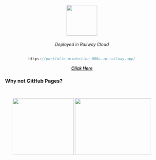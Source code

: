 <div align="center">

<img width="100px" height="100px" src="https://railway.app/brand/logo-light.png">

###### Deployed in Railway Cloud

```javascript 
https://portfolio-production-060a.up.railway.app/
```

<a href="https://portfolio-production-060a.up.railway.app/">***Click Here***</a>

</div>

### Why not GitHub Pages?

<br>

<div align="center">



<img width="200px" height="185px" src="https://bobbelderbos.com/assets/git-clone.png">           <img width="250px" height="185px" src="https://media.makeameme.org/created/ctrl-c-rvm0yy.jpg">

</div>
